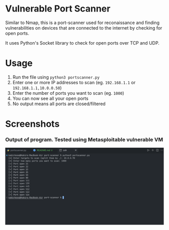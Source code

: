 # Vulnerable Port Scanner

Similar to Nmap, this is a port-scanner used for reconaissance and finding vulnerabilities on devices that are connected to the internet by checking for open ports.

It uses Python's Socket library to check for open ports over TCP and UDP.

# Usage

1. Run the file using `python3 portscanner.py`
2. Enter one or more IP addresses to scan (eg. `192.168.1.1` or `192.168.1.1,10.0.0.50`)
3. Enter the number of ports you want to scan (eg. `1000`)
4. You can now see all your open ports
5. No output means all ports are closed/filtered

# Screenshots

### Output of program. Tested using Metasploitable vulnerable VM

![Program Output](screenshots/output.png)
